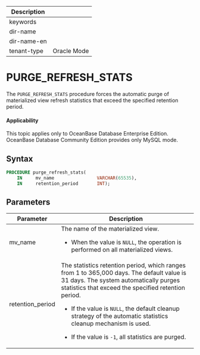 | Description   |                 |
|---------------|-----------------|
| keywords      |                 |
| dir-name      |                 |
| dir-name-en   |                 |
| tenant-type   | Oracle Mode     |

# PURGE_REFRESH_STATS

The `PURGE_REFRESH_STATS` procedure forces the automatic purge of materialized view refresh statistics that exceed the specified retention period.

<main id="notice" >
  <h4>Applicability</h4>
  <p>This topic applies only to OceanBase Database Enterprise Edition. OceanBase Database Community Edition provides only MySQL mode. </p>
</main>

## Syntax

```sql
PROCEDURE purge_refresh_stats(
    IN     mv_name                VARCHAR(65535),
    IN     retention_period       INT);
```

## Parameters

| **Parameter** | **Description** |
|------------------|-----------------------------------------------------|
| mv_name | The name of the materialized view. <ul><li>When the value is `NULL`, the operation is performed on all materialized views. </ul></li> |
| retention_period | The statistics retention period, which ranges from 1 to 365,000 days. The default value is 31 days. The system automatically purges statistics that exceed the specified retention period. <ul><li>If the value is `NULL`, the default cleanup strategy of the automatic statistics cleanup mechanism is used. </ul></li><ul><li>If the value is `-1`, all statistics are purged. </ul></li> |
